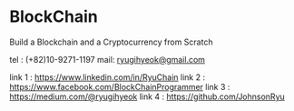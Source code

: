 # BlockChain
Build a Blockchain and a Cryptocurrency from Scratch

tel : (+82)10-9271-1197
mail: ryugihyeok@gmail.com

link 1 : https://www.linkedin.com/in/RyuChain
link 2 : https://www.facebook.com/BlockChainProgrammer
link 3 : https://medium.com/@ryugihyeok
link 4 : https://github.com/JohnsonRyu
